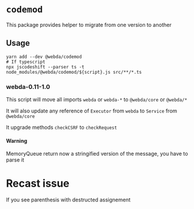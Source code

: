 # `codemod`

This package provides helper to migrate from one version to another

## Usage

```
yarn add --dev @webda/codemod
# If typescript
npx jscodeshift --parser ts -t node_modules/@webda/codemod/${script}.js src/**/*.ts
```

### webda-0.11-1.0

This script will move all imports `webda` or `webda-*` to `@webda/core` or `@webda/*`

It will also update any reference of `Executor` from `webda` to `Service` from `@webda/core`

It upgrade methods `checkCSRF` to `checkRequest`

#### Warning

MemoryQueue return now a stringified version of the message, you have to parse it

# Recast issue

If you see parenthesis with destructed assignement
